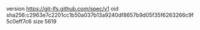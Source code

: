 version https://git-lfs.github.com/spec/v1
oid sha256:c2963e7c2201cc1b50a037b13a9240df8657b9d05f35f6263266c9f5c0eff7c6
size 5619
